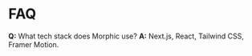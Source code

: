 # FAQ

**Q:** What tech stack does Morphic use?
**A:** Next.js, React, Tailwind CSS, Framer Motion.
